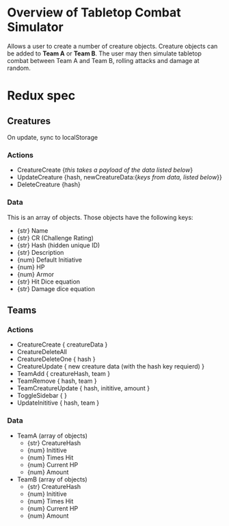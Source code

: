# Overview of Tabletop Combat Simulator
Allows a user to create a number of creature objects. Creature objects can be added to **Team A** or **Team B**. The user may then simulate tabletop combat between Team A and Team B, rolling attacks and damage at random.

# Redux spec
## Creatures
On update, sync to localStorage
### Actions
* CreatureCreate {_this takes a payload of the data listed below_}
* UpdateCreature {hash, newCreatureData:{_keys from data, listed below_}}
* DeleteCreature {hash}
### Data
This is an array of objects. Those objects have the following keys:
* {str} Name
* {str} CR (Challenge Rating)
* {str} Hash (hidden unique ID)
* {str} Description
* {num} Default Initiative
* {num} HP
* {num} Armor
* {str} Hit Dice equation
* {str} Damage dice equation
## Teams
### Actions
* CreatureCreate { creatureData }
* CreatureDeleteAll
* CreatureDeleteOne { hash }
* CreatureUpdate { new creature data (with the hash key requierd) }
* TeamAdd { creatureHash, team }
* TeamRemove { hash, team }
* TeamCreatureUpdate { hash, inititive, amount }
* ToggleSidebar { }
* UpdateInititive { hash, team }
### Data
* TeamA (array of objects)
  * {str} CreatureHash
  * {num} Inititive
  * {num} Times Hit
  * {num} Current HP
  * {num} Amount
* TeamB (array of objects)
  * {str} CreatureHash
  * {num} Inititive
  * {num} Times Hit
  * {num} Current HP
  * {num} Amount
